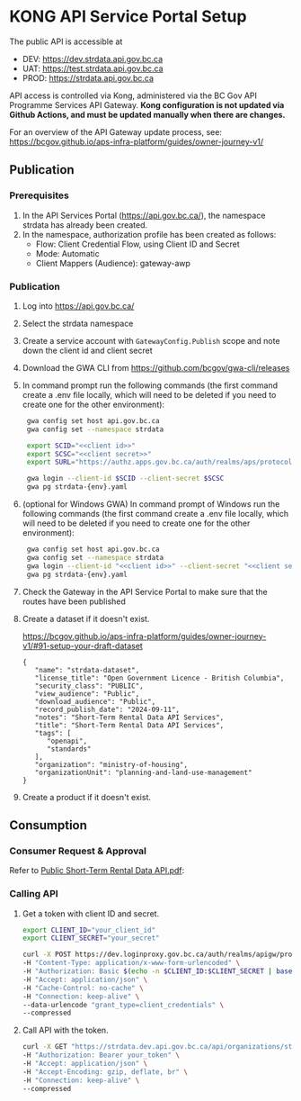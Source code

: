 # KONG API Service Portal Setup

The public API is accessible at

* DEV: https://dev.strdata.api.gov.bc.ca
* UAT: https://test.strdata.api.gov.bc.ca
* PROD: https://strdata.api.gov.bc.ca

API access is controlled via Kong, administered via the BC Gov API Programme Services API Gateway.
**Kong configuration is not updated via Github Actions, and must be updated manually when there are changes.**

For an overview of the API Gateway update process, see:
https://bcgov.github.io/aps-infra-platform/guides/owner-journey-v1/


## Publication

### Prerequisites
1. In the API Services Portal (https://api.gov.bc.ca/), the namespace strdata has already been created.
1. In the namespace, authorization profile has been created as follows:
    * Flow: Client Credential Flow, using Client ID and Secret
    * Mode: Automatic
    * Client Mappers (Audience): gateway-awp


### Publication


1. Log into https://api.gov.bc.ca/
1. Select the strdata namespace
1. Create a service account with `GatewayConfig.Publish` scope and note down the client id and client secret
1. Download the GWA CLI from https://github.com/bcgov/gwa-cli/releases
1. In command prompt run the following commands (the first command create a .env file locally, which will need to be deleted if you need to create one for the other environment):

   ```sh
    gwa config set host api.gov.bc.ca
    gwa config set --namespace strdata

    export SCID="<<client id>>"
    export SCSC="<<client secret>>"
    export SURL="https://authz.apps.gov.bc.ca/auth/realms/aps/protocol/openid-connect/token"

    gwa login --client-id $SCID --client-secret $SCSC
    gwa pg strdata-{env}.yaml
   ```
1. (optional for Windows GWA) In command prompt of Windows run the following commands (the first command create a .env file locally, which will need to be deleted if you need to create one for the other environment):

   ```sh
    gwa config set host api.gov.bc.ca
    gwa config set --namespace strdata
    gwa login --client-id "<<client id>>" --client-secret "<<client secret>>"
    gwa pg strdata-{env}.yaml
   ```
1. Check the Gateway in the API Service Portal to make sure that the routes have been published
1. Create a dataset if it doesn't exist.

   https://bcgov.github.io/aps-infra-platform/guides/owner-journey-v1/#91-setup-your-draft-dataset

   ```
   {
      "name": "strdata-dataset",
      "license_title": "Open Government Licence - British Columbia",
      "security_class": "PUBLIC",
      "view_audience": "Public",
      "download_audience": "Public",
      "record_publish_date": "2024-09-11",
      "notes": "Short-Term Rental Data API Services",
      "title": "Short-Term Rental Data API Services",
      "tags": [
         "openapi",
         "standards"
      ],
      "organization": "ministry-of-housing",
      "organizationUnit": "planning-and-land-use-management"
   }
   ```

1. Create a product if it doesn't exist.

## Consumption

### Consumer Request & Approval

Refer to [Public Short-Term Rental Data API.pdf](./Public%20Short-Term%20Rental%20Data%20API.pdf):

### Calling API

1. Get a token with client ID and secret.

   ```sh
   export CLIENT_ID="your_client_id"
   export CLIENT_SECRET="your_secret"

   curl -X POST https://dev.loginproxy.gov.bc.ca/auth/realms/apigw/protocol/openid-connect/token \
   -H "Content-Type: application/x-www-form-urlencoded" \
   -H "Authorization: Basic $(echo -n $CLIENT_ID:$CLIENT_SECRET | base64)" \
   -H "Accept: application/json" \
   -H "Cache-Control: no-cache" \
   -H "Connection: keep-alive" \
   --data-urlencode "grant_type=client_credentials" \
   --compressed
   ```

1. Call API with the token.

   ```sh
   curl -X GET "https://strdata.dev.api.gov.bc.ca/api/organizations/strrequirements?longitude=-123.3709161&latitude=48.4177006" \
   -H "Authorization: Bearer your_token" \
   -H "Accept: application/json" \
   -H "Accept-Encoding: gzip, deflate, br" \
   -H "Connection: keep-alive" \
   --compressed
   ```
